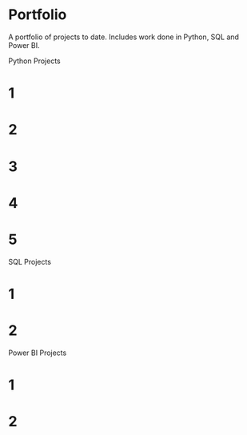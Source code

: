 # Portfolio
A portfolio of projects to date. Includes work done in Python, SQL and Power BI. 

Python Projects
# 1
# 2
# 3 
# 4 
# 5 

SQL Projects
# 1
# 2

Power BI Projects
# 1
# 2
